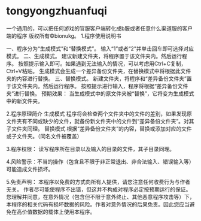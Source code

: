 # tongyongzhuanfuqi
一个通用的，可以把任何游戏的官服客户端转化成b服或者任意什么渠道服的客户端的程序
版权所有©bionukg。
1.程序使用说明书

一、程序分为“生成模式”和“替换模式”。
输入“1”或者“2”并单击回车即可选择对应模式。
二、生成模式。
建议新建文件夹，将程序置于该文件夹内。然后运行程序。
按照提示输入即可。如果遇到无法输入的情况，可以考虑用Ctrl+C复制，Ctrl+V粘贴。
生成模式会生成一个差异备份文件夹，在替换模式中将根据此文件夹的内容进行替换。
三、替换模式。
新建文件夹，将程序和“差异备份文件夹”置于该文件夹内。然后运行程序。
按照提示进行输入，程序将根据“差异备份文件夹”进行替换。
预期效果：
当生成模式中的原文件夹被“替换”，它将变为生成模式中的新文件夹。
	
2.程序原理简介
生成模式
程序将会检查两个文件夹中的文件的差别，如果发现原文件夹有不同或缺少的文件，就备份新文件夹中的文件到“差异备份文件夹”。对其子文件夹同理。
替换模式
根据“差异备份文件夹”的内容，替换或添加对应的文件或子文件夹。（同名文件被覆盖）

3.程序权限：
读写程序所在目录以及输入的目录的文件，其子目录同理。

4.风险警示：不当的操作（包含且不限于非正常退出、非合法输入、错误输入等）可能造成文件损坏。

5.免责声明：
本程序以免费的方式向所有人提供，请您注意任何收费行为与作者无关。
作者尽可能使程序不出错，但这并不构成对程序必定按预期运行的保证。
您理解并同意，在意外情况（包含但不限于意外终止、其他恶意程序攻击等）下，本程序的相关代码有损坏数据的风险。作者对意外情况的后果免责。因此您应当避免在高价值数据的载体上使用本程序。

